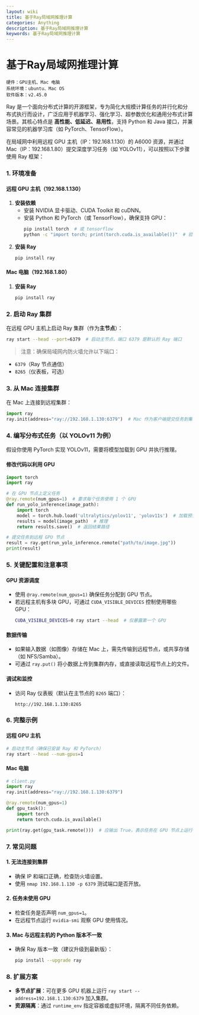 ```yaml
---
layout: wiki
title: 基于Ray局域网推理计算
categories: Anything
description: 基于Ray局域网推理计算
keywords: 基于Ray局域网推理计算
---
```




# 基于Ray局域网推理计算

```
硬件：GPU主机、Mac 电脑
系统环境：ubuntu、Mac OS
软件版本：v2.45.0
```

Ray 是一个面向分布式计算的开源框架，专为简化大规模计算任务的并行化和分布式执行而设计，广泛应用于机器学习、强化学习、超参数优化和通用分布式计算场景。其核心特点是 **高性能、低延迟、易用性**，支持 Python 和 Java 接口，并兼容常见的机器学习库（如 PyTorch、TensorFlow）。

在局域网中利用远程 GPU 主机（IP：192.168.1.130）的 A6000 资源，并通过 Mac（IP：192.168.1.80）提交深度学习任务（如 YOLOv11），可以按照以下步骤使用 Ray 框架：



### **1. 环境准备**
#### **远程 GPU 主机（192.168.1.130）**
1. **安装依赖**
   - 安装 NVIDIA 显卡驱动、CUDA Toolkit 和 cuDNN。
   - 安装 Python 和 PyTorch（或 TensorFlow），确保支持 GPU：
     ```bash
     pip install torch  # 或 tensorflow
     python -c "import torch; print(torch.cuda.is_available())"  # 验证 GPU 可用
     ```
2. **安装 Ray**
   ```bash
   pip install ray
   ```

#### **Mac 电脑（192.168.1.80）**
1. **安装 Ray**
   ```bash
   pip install ray
   ```



### **2. 启动 Ray 集群**
在远程 GPU 主机上启动 Ray 集群（作为**主节点**）：
```bash
ray start --head --port=6379  # 启动主节点，端口 6379 是默认的 Ray 端口
```
> 注意：确保局域网内防火墙允许以下端口：
- `6379`（Ray 节点通信）
- `8265`（仪表板，可选）



### **3. 从 Mac 连接集群**

在 Mac 上连接到远程集群：
```python
import ray
ray.init(address="ray://192.168.1.130:6379")  # Mac 作为客户端提交任务到集群
```



### **4. 编写分布式任务（以 YOLOv11 为例）**

假设你使用 PyTorch 实现 YOLOv11，需要将模型加载到 GPU 并执行推理。

#### **修改代码以利用 GPU**
```python
import torch
import ray

# 在 GPU 节点上定义任务
@ray.remote(num_gpus=1)  # 要求每个任务使用 1 个 GPU
def run_yolo_inference(image_path):
    import torch
    model = torch.hub.load('ultralytics/yolov11', 'yolov11s')  # 加载预训练模型
    results = model(image_path)  # 推理
    return results.save()  # 返回结果路径

# 提交任务到远程 GPU 节点
result = ray.get(run_yolo_inference.remote("path/to/image.jpg"))
print(result)
```



### **5. 关键配置和注意事项**

#### **GPU 资源调度**
- 使用 `@ray.remote(num_gpus=1)` 确保任务分配到 GPU 节点。
- 若远程主机有多块 GPU，可通过 `CUDA_VISIBLE_DEVICES` 控制使用哪些 GPU：
  ```bash
  CUDA_VISIBLE_DEVICES=0 ray start --head  # 仅暴露第一个 GPU
  ```

#### **数据传输**
- 如果输入数据（如图像）存储在 Mac 上，需先传输到远程节点，或共享存储（如 NFS/Samba）。
- 可通过 `ray.put()` 将小数据上传到集群内存，或直接读取远程节点上的文件。

#### **调试和监控**
- 访问 Ray 仪表板（默认在主节点的 `8265` 端口）：
  ```
  http://192.168.1.130:8265
  ```



### **6. 完整示例**

#### **远程 GPU 主机**
```bash
# 启动主节点（确保已安装 Ray 和 PyTorch）
ray start --head --num-gpus=1
```

#### **Mac 电脑**
```python
# client.py
import ray
ray.init(address="ray://192.168.1.130:6379")

@ray.remote(num_gpus=1)
def gpu_task():
    import torch
    return torch.cuda.is_available()

print(ray.get(gpu_task.remote()))  # 应输出 True，表示任务在 GPU 节点上运行
```



### **7. 常见问题**

#### **1. 无法连接到集群**
- 确保 IP 和端口正确，检查防火墙设置。
- 使用 `nmap 192.168.1.130 -p 6379` 测试端口是否开放。

#### **2. 任务未使用 GPU**
- 检查任务是否声明 `num_gpus=1`。
- 在远程节点运行 `nvidia-smi` 观察 GPU 使用情况。

#### **3. Mac 与远程主机的 Python 版本不一致**
- 确保 Ray 版本一致（建议升级到最新版）：
  ```bash
  pip install --upgrade ray
  ```



### **8. 扩展方案**

- **多节点扩展**：可在更多 GPU 机器上运行 `ray start --address=192.168.1.130:6379` 加入集群。
- **资源隔离**：通过 `runtime_env` 指定容器或虚拟环境，隔离不同任务依赖。


